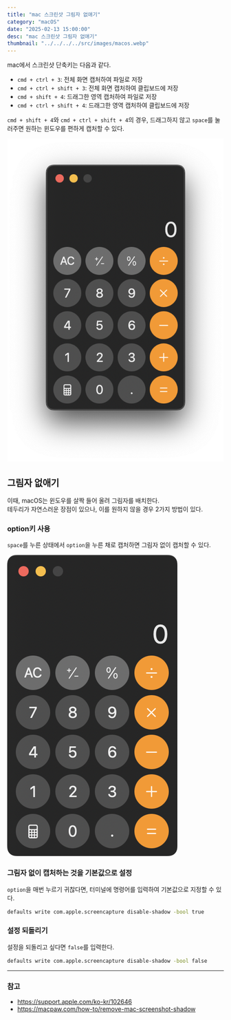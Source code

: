 ```yaml
---
title: "mac 스크린샷 그림자 없애기"
category: "macOS"
date: "2025-02-13 15:00:00"
desc: "mac 스크린샷 그림자 없애기"
thumbnail: "../../../../src/images/macos.webp"
---
```


mac에서 스크린샷 단축키는 다음과 같다.

- `cmd + ctrl + 3`: 전체 화면 캡처하여 파일로 저장
- `cmd + ctrl + shift + 3`: 전체 화면 캡처하여 클립보드에 저장
- `cmd + shift + 4`: 드래그한 영역 캡처하여 파일로 저장
- `cmd + ctrl + shift + 4`: 드래그한 영역 캡처하여 클립보드에 저장

`cmd + shift + 4`와 `cmd + ctrl + shift + 4`의 경우, 드래그하지 않고 `space`를 눌러주면 원하는 윈도우를 편하게 캡처할 수 있다.

![screenshot_shadow_01.png](screenshot_shadow_01.png)

## 그림자 없애기

이때, macOS는 윈도우를 살짝 들어 올려 그림자를 배치한다.<br>
테두리가 자연스러운 장점이 있으나, 이를 원하지 않을 경우 2가지 방법이 있다.

### option키 사용

`space`를 누른 상태에서 `option`을 누른 채로 캡처하면 그림자 없이 캡처할 수 있다.

![screenshot_shadow_02.png](screenshot_shadow_02.png)

### 그림자 없이 캡처하는 것을 기본값으로 설정

`option`을 매번 누르기 귀찮다면, 터미널에 명령어를 입력하여 기본값으로 지정할 수 있다.

```bash
defaults write com.apple.screencapture disable-shadow -bool true
```

### 설정 되돌리기

설정을 되돌리고 싶다면 `false`를 입력한다.

```bash
defaults write com.apple.screencapture disable-shadow -bool false
```

---

### 참고

- https://support.apple.com/ko-kr/102646
- https://macpaw.com/how-to/remove-mac-screenshot-shadow
